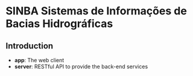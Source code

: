 # SINBA Sistemas de Informações de Bacias Hidrográficas

## Introduction

* **app**: The web client
* **server**: RESTful API to provide the back-end services
